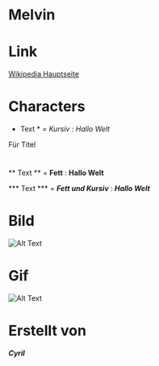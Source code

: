 # Melvin

# Link

[Wikipedia Hauptseite](https://de.wikipedia.org/wiki/Wikipedia:Hauptseite)


# Characters
* Text * =
*Kursiv* :
*Hallo Welt*

Für Titel 
# 


** Text ** =
**Fett** :
**Hallo Welt**

*** Text *** =
***Fett und Kursiv*** :
***Hallo Welt***


# Bild
![Alt Text](https://user-images.githubusercontent.com/110893288/183603239-1c063f90-0301-4d8b-9ee7-d09e4c973c22.png)

# Gif
![Alt Text](https://media0.giphy.com/media/g7GKcSzwQfugw/200.gif)

# Erstellt von
***Cyril***
